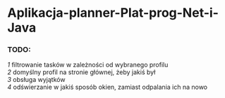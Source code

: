 # Aplikacja-planner-Plat-prog-Net-i-Java

### TODO: 
*1* filtrowanie tasków w zależności od wybranego profilu <br />
*2* domyślny profil na stronie głównej, żeby jakiś był <br />
*3* obsługa wyjątków <br />
*4* odświerzanie w jakiś sposób okien, zamiast odpalania ich na nowo <br />
